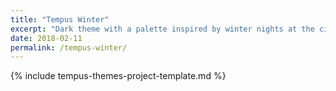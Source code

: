 ```yaml
---
title: "Tempus Winter"
excerpt: "Dark theme with a palette inspired by winter nights at the city (WCAG AA compliant). Part of the Tempus Themes project."
date: 2018-02-11
permalink: /tempus-winter/
---
```


{% include tempus-themes-project-template.md %}
